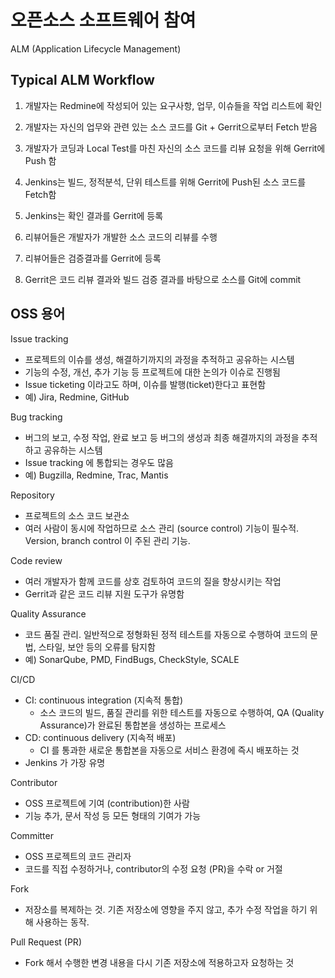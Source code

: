  
 
  

# 오픈소스 소프트웨어 참여

ALM (Application Lifecycle Management)

## Typical ALM Workflow

1. 개발자는 Redmine에 작성되어 있는 요구사항, 업무, 이슈들을 작업 리스트에 확인

2. 개발자는 자신의 업무와 관련 있는 소스 코드를 Git + Gerrit으로부터 Fetch 받음

3. 개발자가 코딩과 Local Test를 마친 자신의 소스 코드를 리뷰 요청을 위해 Gerrit에 Push 함

4. Jenkins는 빌드, 정적분석, 단위 테스트를 위해 Gerrit에 Push된 소스 코드를 Fetch함

5. Jenkins는 확인 결과를 Gerrit에 등록

6. 리뷰어들은 개발자가 개발한 소스 코드의 리뷰를 수행

7. 리뷰어들은 검증결과를 Gerrit에 등록

8. Gerrit은 코드 리뷰 결과와 빌드 검증 결과를 바탕으로 소스를 Git에 commit

## OSS 용어

Issue tracking
- 프로젝트의 이슈를 생성, 해결하기까지의 과정을 추적하고 공유하는 시스템
- 기능의 수정, 개선, 추가 기능 등 프로젝트에 대한 논의가 이슈로 진행됨
- Issue ticketing 이라고도 하며, 이슈를 발행(ticket)한다고 표현함
- 예) Jira, Redmine, GitHub 

Bug tracking
- 버그의 보고, 수정 작업, 완료 보고 등 버그의 생성과 최종 해결까지의 과정을 추적하고 공유하는 시스템
- Issue tracking 에 통합되는 경우도 많음
- 예) Bugzilla, Redmine, Trac, Mantis

Repository
- 프로젝트의 소스 코드 보관소
- 여러 사람이 동시에 작업하므로 소스 관리 (source control) 기능이 필수적. Version, branch control 이 주된 관리 기능.

Code review
- 여러 개발자가 함께 코드를 상호 검토하여 코드의 질을 향상시키는 작업
- Gerrit과 같은 코드 리뷰 지원 도구가 유명함

Quality Assurance
- 코드 품질 관리. 일반적으로 정형화된 정적 테스트를 자동으로 수행하여 코드의 문법, 스타일, 보안 등의 오류를 탐지함
- 예) SonarQube, PMD, FindBugs, CheckStyle, SCALE

CI/CD
- CI: continuous integration (지속적 통합)
	- 소스 코드의 빌드, 품질 관리를 위한 테스트를 자동으로 수행하여, QA (Quality Assurance)가 완료된 통합본을 생성하는 프로세스
- CD: continuous delivery (지속적 배포)
	- CI 를 통과한 새로운 통합본을 자동으로 서비스 환경에 즉시 배포하는 것
- Jenkins 가 가장 유명

Contributor
- OSS 프로젝트에 기여 (contribution)한 사람
- 기능 추가, 문서 작성 등 모든 형태의 기여가 가능

Committer
- OSS 프로젝트의 코드 관리자
- 코드를 직접 수정하거나, contributor의 수정 요청 (PR)을 수락 or 거절

Fork
- 저장소를 복제하는 것. 기존 저장소에 영향을 주지 않고, 추가 수정 작업을
하기 위해 사용하는 동작.

Pull Request (PR)
- Fork 해서 수행한 변경 내용을 다시 기존 저장소에 적용하고자 요청하는 것